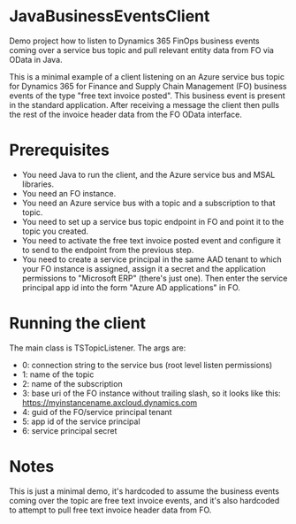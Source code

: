 # JavaBusinessEventsClient
Demo project how to listen to Dynamics 365 FinOps business events coming over a service bus topic and pull relevant entity data from FO via OData in Java.

This is a minimal example of a client listening on an Azure service bus topic for Dynamics 365 for Finance and Supply Chain Management (FO) business events of the type "free text invoice posted".
This business event is present in the standard application. After receiving a message the client then pulls the rest of the invoice header data from the FO OData interface.

# Prerequisites
- You need Java to run the client, and the Azure service bus and MSAL libraries.
- You need an FO instance.
- You need an Azure service bus with a topic and a subscription to that topic.
- You need to set up a service bus topic endpoint in FO and point it to the topic you created.
- You need to activate the free text invoice posted event and configure it to send to the endpoint from the previous step.
- You need to create a service principal in the same AAD tenant to which your FO instance is assigned, assign it a secret and the application permissions to "Microsoft ERP" (there's just one). Then enter the service principal app id into the form "Azure AD applications" in FO.

# Running the client
The main class is TSTopicListener. The args are:
- 0: connection string to the service bus (root level listen permissions)
- 1: name of the topic
- 2: name of the subscription
- 3: base uri of the FO instance without trailing slash, so it looks like this: https://myinstancename.axcloud.dynamics.com
- 4: guid of the FO/service principal tenant
- 5: app id of the service principal
- 6: service principal secret

# Notes

This is just a minimal demo, it's hardcoded to assume the business events coming over the topic are free text invoice events, and it's also hardcoded to attempt to pull free text invoice header data from FO.
